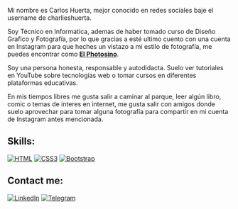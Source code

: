 Mi nombre es Carlos Huerta, mejor conocido en redes sociales baje el username de charlieshuerta.

Soy Técnico en Informatica, ademas de haber tomado curso de Diseño Grafico y Fotografía, por lo que gracias a esté ultimo cuento con una cuenta en Instagram para que heches un vistazo a mi estilo de fotografía, me puedes encontrar como [**El Photosino**](https://www.instagram.com/elphotosino/).

Soy una persona honesta, responsable y autodidacta. Suelo ver tutoriales en YouTube sobre tecnologías web o tomar cursos en diferentes plataformas educativas.

En mis tiempos libres me gusta salir a caminar al parque, leer algún libro, comic o temas de interes en internet, me gusta salir con amigos donde suelo aprovechar para tomar alguna fotografía para compartir en mi cuenta de Instagram antes mencionada.

## Skills:
[![HTML](https://img.shields.io/badge/HTML5-E34F26?style=for-the-badge&logo=html5&logoColor=white)]()
[![CSS3](https://img.shields.io/badge/CSS3-1572B6?style=for-the-badge&logo=css3&logoColor=white)]()
[![Bootstrap](https://img.shields.io/badge/Bootstrap-563D7C?style=for-the-badge&logo=bootstrap&logoColor=white)]()

## Contact me:
[![LinkedIn](https://img.shields.io/badge/LinkedIn-0077B5?style=for-the-badge&logo=linkedin&logoColor=white)](https://www.linkedin.com/in/juancarlos-huertavazquez/)
[![Telegram](https://img.shields.io/badge/Telegram-2CA5E0?style=for-the-badge&logo=telegram&logoColor=white)](https://t.me/charlieshuerta)